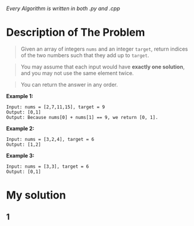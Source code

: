 ###### Every Algorithm is written in both .py and .cpp

# Description of The Problem

>Given an array of integers `nums` and an integer `target`, return indices of the two numbers such that they add up to `target`.

>You may assume that each input would have **exactly one solution**, and you may not use the same element twice.

>You can return the answer in any order.

**Example 1:**
```
Input: nums = [2,7,11,15], target = 9
Output: [0,1]
Output: Because nums[0] + nums[1] == 9, we return [0, 1].
```

**Example 2:**
```
Input: nums = [3,2,4], target = 6
Output: [1,2]
```

**Example 3:**
```
Input: nums = [3,3], target = 6
Output: [0,1]
```

# My solution
## 1

